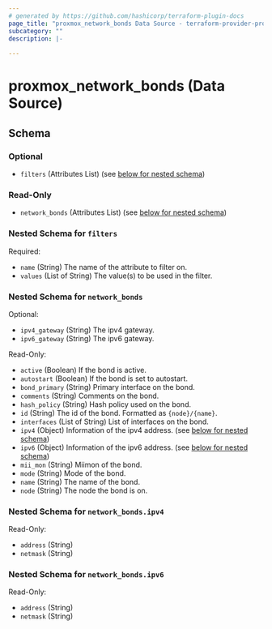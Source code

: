 ```yaml
---
# generated by https://github.com/hashicorp/terraform-plugin-docs
page_title: "proxmox_network_bonds Data Source - terraform-provider-proxmox"
subcategory: ""
description: |-
  
---
```


# proxmox_network_bonds (Data Source)





<!-- schema generated by tfplugindocs -->
## Schema

### Optional

- `filters` (Attributes List) (see [below for nested schema](#nestedatt--filters))

### Read-Only

- `network_bonds` (Attributes List) (see [below for nested schema](#nestedatt--network_bonds))

<a id="nestedatt--filters"></a>
### Nested Schema for `filters`

Required:

- `name` (String) The name of the attribute to filter on.
- `values` (List of String) The value(s) to be used in the filter.


<a id="nestedatt--network_bonds"></a>
### Nested Schema for `network_bonds`

Optional:

- `ipv4_gateway` (String) The ipv4 gateway.
- `ipv6_gateway` (String) The ipv6 gateway.

Read-Only:

- `active` (Boolean) If the bond is active.
- `autostart` (Boolean) If the bond is set to autostart.
- `bond_primary` (String) Primary interface on the bond.
- `comments` (String) Comments on the bond.
- `hash_policy` (String) Hash policy used on the bond.
- `id` (String) The id of the bond. Formatted as `{node}/{name}`.
- `interfaces` (List of String) List of interfaces on the bond.
- `ipv4` (Object) Information of the ipv4 address. (see [below for nested schema](#nestedatt--network_bonds--ipv4))
- `ipv6` (Object) Information of the ipv6 address. (see [below for nested schema](#nestedatt--network_bonds--ipv6))
- `mii_mon` (String) Miimon of the bond.
- `mode` (String) Mode of the bond.
- `name` (String) The name of the bond.
- `node` (String) The node the bond is on.

<a id="nestedatt--network_bonds--ipv4"></a>
### Nested Schema for `network_bonds.ipv4`

Read-Only:

- `address` (String)
- `netmask` (String)


<a id="nestedatt--network_bonds--ipv6"></a>
### Nested Schema for `network_bonds.ipv6`

Read-Only:

- `address` (String)
- `netmask` (String)



